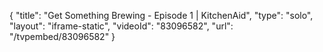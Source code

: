 {
    "title": "Get Something Brewing - Episode 1 | KitchenAid",
    "type": "solo",
    "layout": "iframe-static",
    "videoId": "83096582",
    "url": "\/tvpembed\/83096582"
}